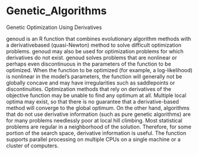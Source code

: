 # Genetic_Algorithms
Genetic Optimization Using Derivatives


genoud is an R function that combines evolutionary algorithm methods with a derivativebased (quasi-Newton) method to solve difficult optimization problems. genoud may also
be used for optimization problems for which derivatives do not exist. genoud solves problems that are nonlinear or perhaps even discontinuous in the parameters of the function
to be optimized. When the function to be optimized (for example, a log-likelihood) is
nonlinear in the model’s parameters, the function will generally not be globally concave
and may have irregularities such as saddlepoints or discontinuities. Optimization methods
that rely on derivatives of the objective function may be unable to find any optimum at
all. Multiple local optima may exist, so that there is no guarantee that a derivative-based
method will converge to the global optimum. On the other hand, algorithms that do not
use derivative information (such as pure genetic algorithms) are for many problems needlessly poor at local hill climbing. Most statistical problems are regular in a neighborhood
of the solution. Therefore, for some portion of the search space, derivative information is
useful. The function supports parallel processing on multiple CPUs on a single machine
or a cluster of computers.
